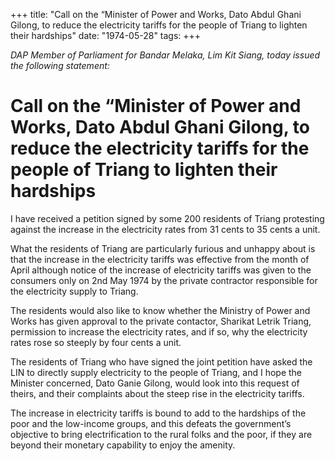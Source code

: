 +++ 
title: "Call on the “Minister of Power and Works, Dato Abdul Ghani Gilong, to reduce the electricity tariffs for the people of Triang to lighten their hardships"
date: "1974-05-28"
tags:
+++

_DAP Member of Parliament for Bandar Melaka, Lim Kit Siang, today issued the following statement:_

# Call on the “Minister of Power and Works, Dato Abdul Ghani Gilong, to reduce the electricity tariffs for the people of Triang to lighten their hardships

I have received a petition signed by some 200 residents of Triang protesting against the increase in the electricity rates from 31 cents to 35 cents a unit.</u>

What the residents of Triang are particularly furious and unhappy about is that the increase in the electricity tariffs was effective from the month of April although notice of the increase of electricity tariffs was given to the consumers only on 2nd May 1974 by the private contractor responsible for the electricity supply to Triang.

The residents would also like to know whether the Ministry of Power and Works has given approval to the private contactor, Sharikat Letrik Triang, permission to increase the electricity rates, and if so, why the electricity rates rose so steeply by four cents a unit.

The residents of Triang who have signed the joint petition have asked the LIN to directly supply electricity to the people of Triang, and I hope the Minister concerned, Dato Ganie Gilong, would look into this request of theirs, and their complaints about the steep rise in the electricity tariffs.

The increase in electricity tariffs is bound to add to the hardships of the poor and the low-income groups, and this defeats the government’s objective to bring electrification to the rural folks and the poor, if they are beyond their monetary capability to enjoy the amenity. 
 
